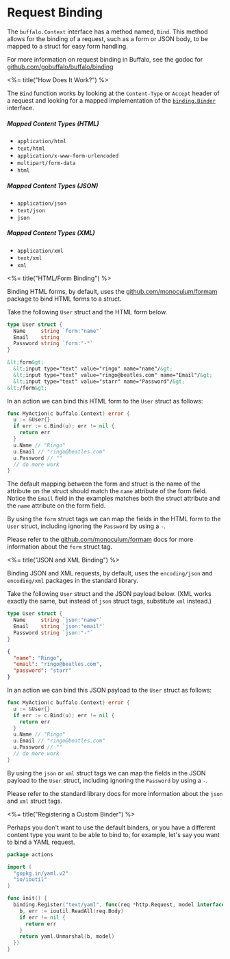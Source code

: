 # Request Binding

The `buffalo.Context` interface has a method named, `Bind`. This method allows for the binding of a request, such as a form or JSON body, to be mapped to a struct for easy form handling.

For more information on request binding in Buffalo, see the godoc for [github.com/gobuffalo/buffalo/binding](https://godoc.org/github.com/gobuffalo/buffalo/binding)

<%= title("How Does It Work?") %>

The `Bind` function works by looking at the `Content-Type` or `Accept` header of a request and looking for a mapped implementation of the [`binding.Binder`](https://godoc.org/github.com/gobuffalo/buffalo/binding#Binder) interface.

##### Mapped Content Types (HTML)

* `application/html`
* `text/html`
* `application/x-www-form-urlencoded`
* `multipart/form-data`
* `html`

##### Mapped Content Types (JSON)

* `application/json`
* `text/json`
* `json`

##### Mapped Content Types (XML)

* `application/xml`
* `text/xml`
* `xml`

<%= title("HTML/Form Binding") %>

Binding HTML forms, by default, uses the [github.com/monoculum/formam](https://github.com/monoculum/formam) package to bind HTML forms to a struct.

Take the following `User` struct and the HTML form below.

```go
type User struct {
  Name     string `form:"name"`
  Email    string
  Password string `form:"-"`
}
```

```html
&lt;form&gt;
  &lt;input type="text" value="ringo" name="name"/&gt;
  &lt;input type="text" value="ringo@beatles.com" name="Email"/&gt;
  &lt;input type="text" value="starr" name="Password"/&gt;
&lt;/form&gt;
```

In an action we can bind this HTML form to the `User` struct as follows:

```go
func MyAction(c buffalo.Context) error {
  u := &User{}
  if err := c.Bind(u); err != nil {
    return err
  }
  u.Name // "Ringo"
  u.Email // "ringo@beatles.com"
  u.Password // ""
  // do more work
}
```

The default mapping between the form and struct is the name of the attribute on the struct should match the `name` attribute of the form field. Notice the `Email` field in the examples matches both the struct attribute and the `name` attribute on the form field.

By using the `form` struct tags we can map the fields in the HTML form to the `User` struct, including ignoring the `Password` by using a `-`.

Please refer to the [github.com/monoculum/formam](https://github.com/monoculum/formam) docs for more information about the `form` struct tag.

<%= title("JSON and XML Binding") %>


Binding JSON and XML requests, by default, uses the `encoding/json` and `encoding/xml` packages in the standard library.

Take the following `User` struct and the JSON payload below. (XML works exactly the same, but instead of `json` struct tags, substitute `xml` instead.)

```go
type User struct {
  Name     string `json:"name"`
  Email    string `json:"email"`
  Password string `json:"-"`
}
```

```json
{
  "name": "Ringo",
  "email": "ringo@beatles.com",
  "password": "starr"
}
```

In an action we can bind this JSON payload to the `User` struct as follows:

```go
func MyAction(c buffalo.Context) error {
  u := &User{}
  if err := c.Bind(u); err != nil {
    return err
  }
  u.Name // "Ringo"
  u.Email // "ringo@beatles.com"
  u.Password // ""
  // do more work
}
```

By using the `json` or `xml` struct tags we can map the fields in the JSON payload to the `User` struct, including ignoring the `Password` by using a `-`.

Please refer to the standard library docs for more information about the `json` and `xml` struct tags.

<%= title("Registering a Custom Binder") %>

Perhaps you don't want to use the default binders, or you have a different content type you want to be able to bind to, for example, let's say you want to bind a YAML request.

```go
package actions

import (
  "gopkg.in/yaml.v2"
  "io/ioutil"
)

func init() {
  binding.Register("text/yaml", func(req *http.Request, model interface{}) error {
    b, err := ioutil.ReadAll(req.Body)
    if err != nil {
      return err
    }
    return yaml.Unmarshal(b, model)
  })
}
```
